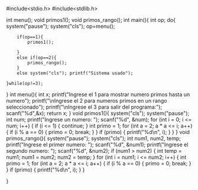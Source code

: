 #include<stdio.h>
#include<stdlib.h>

int  menu();
void primos1();
void primos_rango();
int main(){
	int op;
	do{
		system("pause");
		system("cls");
		op=menu();
		
		if(op==1){
			primos1();
			
		}
		else if(op==2){
			primos_rango();
		}
		else system("cls"); printf("Sistema usado");
		
	}while(op!=3);
}
int menu(){
	int x;
	printf("Ingrese el 1 para mostrar numero primos hasta un numero");
	printf("\nIngrese el 2 para numeros primos en un rango seleccionado");
	printf("\nIngrese el 3 para salir del programa:");
	scanf("%d",&x);
	return x;
}
void primos1(){
	system("cls");
	system("pause");
	int num;
    printf("Ingrese un numero: ");
    scanf("%d", &num);
    for (int i = 0; i <= num; i++) {
        if (i <= 1) {
            continue; 
        }
        int primo = 1;
        for (int a = 2; a * a <= i; a++) {
            if (i % a == 0) {
                primo = 0;
                break;
            }
        }
        if (primo) {
            printf("%d\n", i);
        }
    }
}
void primos_rango(){
	system("pause");
	system("cls");
	int num1, num2, temp;
    printf("Ingrese el primer numero: ");
    scanf("%d", &num1);
    printf("Ingrese el segundo numero: ");
    scanf("%d", &num2);
    if (num1 > num2) {
        int temp = num1;
        num1 = num2;
        num2 = temp;
    }
    for (int i = num1; i <= num2; i++) {
        int primo = 1;
        for (int a = 2; a * a <= i; a++) {
            if (i % a == 0) {
                primo = 0;
                break;
            }
        }
        if (primo) {
            printf("%d\n", i);
        }
    }

	
	
}
